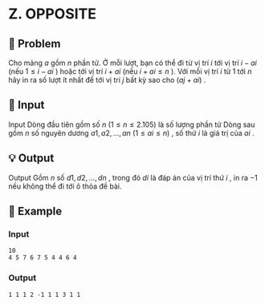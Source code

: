 # Z. OPPOSITE

## 📖 Problem

Cho mảng
$a$
gồm
$n$
phần tử. Ở mỗi lượt, bạn có thể đi từ vị trí
$i$
tới vị trí
$i-ai$
(nếu
$1 ≤i-ai$
) hoặc tới vị trí
$i+ai$
(nếu
$i+ai≤n$
).
Với mỗi vị trí
$i$
từ
$1$
tới
$n$
hãy in ra số lượt ít nhất để tới vị trí
$j$
bất kỳ sao cho
$(aj+ai)%2 = 1$
.


## 🧩 Input

Input
Dòng đầu tiên gồm số
$n$
$(1 ≤n≤ 2.105)$
là số lượng phần tử
Dòng sau gồm
$n$
số nguyên dương
$a1,a2, ...,an$
$(1 ≤ai≤n)$
, số thứ
$i$
là giá trị của
$ai$
.


## 💡 Output

Output
Gồm
$n$
số
$d1,d2, ...,dn$
, trong đó
$di$
là đáp án của vị trí thứ
$i$
, in ra
$- 1$
nếu không thể đi tới ô thỏa đề bài.


## 🧠 Example

### Input

```text
10
4 5 7 6 7 5 4 4 6 4
```

### Output

```text
1 1 1 2 -1 1 1 3 1 1
```


